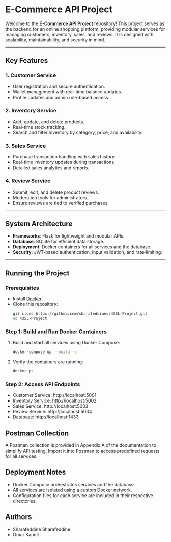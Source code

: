 # E-Commerce API Project

Welcome to the **E-Commerce API Project** repository! This project serves as the backend for an online shopping platform, providing modular services for managing customers, inventory, sales, and reviews. It is designed with scalability, maintainability, and security in mind.

---

## Key Features

### 1. **Customer Service**
- User registration and secure authentication.
- Wallet management with real-time balance updates.
- Profile updates and admin role-based access.

### 2. **Inventory Service**
- Add, update, and delete products.
- Real-time stock tracking.
- Search and filter inventory by category, price, and availability.

### 3. **Sales Service**
- Purchase transaction handling with sales history.
- Real-time inventory updates during transactions.
- Detailed sales analytics and reports.

### 4. **Review Service**
- Submit, edit, and delete product reviews.
- Moderation tools for administrators.
- Ensure reviews are tied to verified purchases.

---

## System Architecture

- **Frameworks**: Flask for lightweight and modular APIs.
- **Database**: SQLite for efficient data storage.
- **Deployment**: Docker containers for all services and the database.
- **Security**: JWT-based authentication, input validation, and rate-limiting.

---

## Running the Project

### Prerequisites
- Install [Docker](https://www.docker.com/products/docker-desktop).
- Clone this repository:
  ```bash
  git clone https://github.com/sharafeddines/435L-Project.git
  cd 435L-Project
### Step 1: Build and Run Docker Containers
1. Build and start all services using Docker Compose:
    ```bash
    docker-compose up --build -d
    ```
2. Verify the containers are running:
    ```bash
    docker ps
    ```
### Step 2: Access API Endpoints
- Customer Service: http://localhost:5001
- Inventory Service: http://localhost:5002
- Sales Service: http://localhost:5003
- Review Service: http://localhost:5004
- Database: http://localhost:1433

## Postman Collection
A Postman collection is provided in Appendix A of the documentation to simplify API testing. Import it into Postman to access predefined requests for all services.

## Deployment Notes
- Docker Compose orchestrates services and the database.
- All services are isolated using a custom Docker network.
- Configuration files for each service are included in their respective directories.

## Authors
- Sharafeddine Sharafeddine
- Omar Kandil

